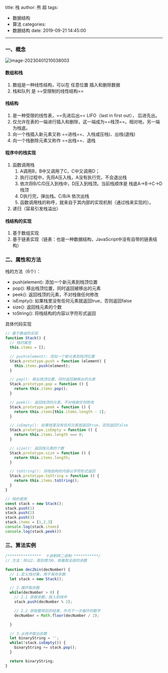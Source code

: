 title: 栈
author: 熊 超
tags:
  - 数据结构
  - 算法
categories:
  - 数据结构
date: 2019-09-21 14:45:00
---
<!-- more --> 

### 一、概念

<img src="/Users/xiongchao/Library/Application Support/typora-user-images/image-20230401210038003.png" alt="image-20230401210038003"  />



#### 数组和栈

1. 数组是一种线性结构，可以在 任意位置 插入和删除数据
2. 栈和队列 是 ==受限制的线性结构==



#### 栈结构

1. 是一种受限的线性表，==先进后出== LIFO（last in first out）， 后进先出。
2. 仅允许在表的一端进行插入和删除，这一端成为==栈顶==。相对地，另一端为栈底。
3. 向一个栈插入新元素又称 ==进栈==、入栈或压栈)、出栈(退栈)
4. 向一个栈删除元素又称作 ==出栈==、退栈



#### 程序中的栈实现

1. 函数调用栈
   1. A调用B，B中又调用了C，C中又调用D；
   2. 执行过程中，先将A压入栈，A没有执行完，不会退出栈
   3. 依次将B/C/D压入到栈中，D压入到栈顶。当前栈顺序是 栈底A->B->C->D栈顶
   4. D执行完，弹出栈。C/B/A 依次出栈
   5. 函数调用栈的称呼，就来自于其内部的实现机制（通过栈来实现的）。
2. 递归（容易引发栈溢出）



#### 栈结构的实现

1. 基于数组实现
2. 基于链表实现（链表：也是一种数据结构，JavaScript中没有自带的链表结构）



### 二、属性和方法

栈的方法（6个）：

- push(element): 添加一个新元素到栈顶位置
- pop(): 移出栈顶位置，同时返回被移出的元素
- peek(): 返回栈顶的元素，不对栈做任何修改
- isEmpty(): 如果栈里没有任何元素就返回true，否则返回false
- size(): 返回栈元素的个数
- toString(): 将栈结构的内容以字符形式返回



具体代码实现

```js
// 基于数组的实现
function Stack() {
  // 栈的属性
  this.items = [];

  // push(element): 添加一个新元素到栈顶位置
  Stack.prototype.push = function (element) {
    this.items.push(element);
  }

  // pop(): 移出栈顶位置，同时返回被移出的元素
  Stack.prototype.pop = function () {
    return this.items.pop();
  }

  // peek(): 返回栈顶的元素，不对栈做任何修改
  Stack.prototype.peek = function () {
    return this.items[this.items.length - 1];
  }

  // isEmpty(): 如果栈里没有任何元素就返回true，否则返回false
  Stack.prototype.isEmpty = function () {
    return this.items.length === 0;
  }

  // size(): 返回栈元素的个数
  Stack.prototype.size = function () {
    return this.items.length;
  }

  // toString(): 将栈结构的内容以字符形式返回
  Stack.prototype.toString = function () {
    return this.items.toString();
  }
}
```



```js
// 栈的使用
const stack = new Stack();
stack.push(1)
stack.push(2)
stack.push(3)
stack.items = [1,2,3]
console.log(stack.items)
console.log(stack.peek())
```



### 三、算法实例

```js
/***************  十进制转二进制 ***********/
// 方法：除以2，直到商为0，倒着取全部的余数

function dec2bin(decNumber) {
  // 1.定义栈对象，用于保存余数
  let stack = new Stack();

  // 2.循环取余数
  while(decNumber > 0) {
    // 2.1 获取余数，放入到栈中
    stack.push(decNumber % 2);

    // 2.2 获取整除后的结果，作为下一次循环的数字
    decNumber = Math.floor(decNumber / 2);

  }

  // 3.从栈中取出余数
  let binaryString = '';
  while(!stack.isEmpty()) {
    binaryString += stack.pop();
  }

  return binaryString;
}
```









